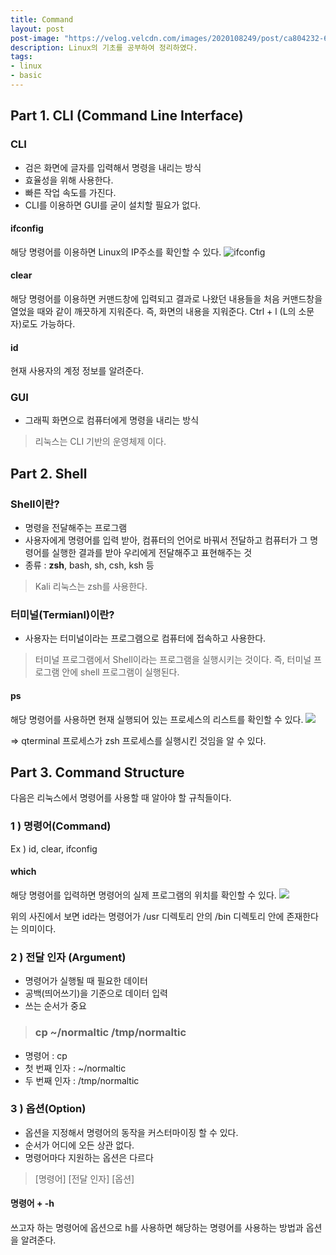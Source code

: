 ```yaml
---
title: Command
layout: post
post-image: "https://velog.velcdn.com/images/2020108249/post/ca804232-601f-42b0-baf0-2bb7c2213e28/image.png"
description: Linux의 기초를 공부하여 정리하였다.
tags:
- linux
- basic
---
```

## Part 1. CLI (Command Line Interface)

### CLI

- 검은 화면에 글자를 입력해서 명령을 내리는 방식
- 효율성을 위해 사용한다.
- 빠른 작업 속도를 가진다.
- CLI를 이용하면 GUI를 굳이 설치할 필요가 없다.

#### ifconfig
해당 명령어를 이용하면 Linux의 IP주소를 확인할 수 있다.
![ifconfig](https://velog.velcdn.com/images/2020108249/post/4777dd94-c264-429a-b9bd-85c9405732fd/image.png)
#### clear
해당 명령어를 이용하면 커맨드창에 입력되고 결과로 나왔던 내용들을 처음 커맨드창을 열었을 때와 같이 깨끗하게 지워준다. 
즉, 화면의 내용을 지워준다.
Ctrl + l (L의 소문자)로도 가능하다.
#### id
현재 사용자의 계정 정보를 알려준다.

### GUI

- 그래픽 화면으로 컴퓨터에게 명령을 내리는 방식

>리눅스는 CLI 기반의 운영체제 이다.


## Part 2. Shell

### Shell이란?

- 명령을 전달해주는 프로그램
- 사용자에게 명령어를 입력 받아, 컴퓨터의 언어로 바꿔서 전달하고 컴퓨터가 그 명령어를 실행한 결과를 받아 우리에게 전달해주고 표현해주는 것
- 종류 : **zsh**, bash, sh, csh, ksh 등

> Kali 리눅스는 zsh를 사용한다.


### 터미널(Termianl)이란?

- 사용자는 터미널이라는 프로그램으로 컴퓨터에 접속하고 사용한다.

>터미널 프로그램에서 Shell이라는 프로그램을 실행시키는 것이다.
	즉, 터미널 프로그램 안에 shell 프로그램이 실행된다.

#### ps
해당 명령어를 사용하면 현재 실행되어 있는 프로세스의 리스트를 확인할 수 있다.
![](https://velog.velcdn.com/images/2020108249/post/283a1f50-3949-45ac-9e73-b27f4f7553ff/image.png)

=> qterminal 프로세스가 zsh 프로세스를 실행시킨 것임을 알 수 있다.

## Part 3. Command Structure
다음은 리눅스에서 명령어를 사용할 때 알아야 할 규칙들이다.



### 1 ) 명령어(Command)

Ex ) id, clear, ifconfig
#### which
해당 명령어를 입력하면 명령어의 실제 프로그램의 위치를 확인할 수 있다.
![](https://velog.velcdn.com/images/2020108249/post/20caedfb-2dc9-4695-8beb-c59befee57d5/image.png)

위의 사진에서 보면 id라는 명령어가 /usr 디렉토리 안의 /bin 디렉토리 안에 존재한다는 의미이다.

### 2 ) 전달 인자 (Argument)

- 명령어가 실행될 때 필요한 데이터
- 공백(띄어쓰기)을 기준으로 데이터 입력
- 쓰는 순서가 중요

>### cp ~/normaltic /tmp/normaltic
- 명령어 : cp
- 첫 번째 인자 : ~/normaltic
- 두 번째 인자 : /tmp/normaltic


### 3 ) 옵션(Option)
- 옵션을 지정해서 명령어의 동작을 커스터마이징 할 수 있다.
- 순서가 어디에 오든 상관 없다.
- 명령어마다 지원하는 옵션은 다르다

> [명령어] [전달 인자] [옵션]

#### 명령어 + -h
쓰고자 하는 명령어에 옵션으로 h를 사용하면 해당하는 명령어를 사용하는 방법과 옵션을 알려준다.
